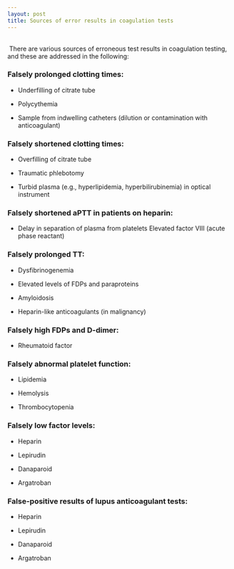 ```yaml
---
layout: post
title: Sources of error results in coagulation tests
---
```


<br>
 There are various sources of erroneous test results in coagulation testing, and these are addressed in the following:

### Falsely prolonged clotting times:

- Underfilling of citrate tube
  
- Polycythemia
  
- Sample from indwelling catheters (dilution or contamination with anticoagulant)
  

### Falsely shortened clotting times:

- Overfilling of citrate tube
  
- Traumatic phlebotomy
  
- Turbid plasma (e.g., hyperlipidemia, hyperbilirubinemia) in optical instrument
  

### Falsely shortened aPTT in patients on heparin:

- Delay in separation of plasma from platelets Elevated factor VIII (acute phase reactant)
  

### Falsely prolonged TT:

- Dysfibrinogenemia
  
- Elevated levels of FDPs and paraproteins
  
- Amyloidosis
  
- Heparin-like anticoagulants (in malignancy)
  

### Falsely high FDPs and D-dimer:

- Rheumatoid factor
  

### Falsely abnormal platelet function:

- Lipidemia
  
- Hemolysis
  
- Thrombocytopenia
  

### Falsely low factor levels:

- Heparin
  
- Lepirudin
  
- Danaparoid
  
- Argatroban
  

### False-positive results of lupus anticoagulant tests:

- Heparin
  
- Lepirudin
  
- Danaparoid
  
- Argatroban

